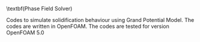 \textbf(Phase Field Solver)

Codes to simulate solidification behaviour using Grand Potential Model. The codes are written in OpenFOAM. The codes are tested for version OpenFOAM 5.0

